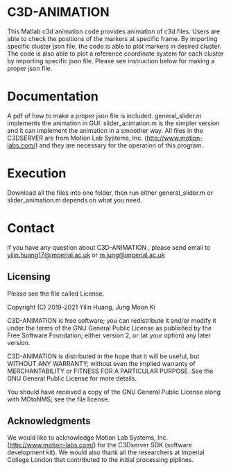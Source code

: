 # C3D-ANIMATION #

This Matlab c3d animation code provides animation of c3d files. 
Users are able to check the positions of the markers at specific frame. 
By importing specific cluster json file, the code is able to plot markers in desired cluster. 
The code is also able to plot a reference coordinate system for each cluster by importing specific json file.
Please see instruction below for making a proper json file.



# Documentation #

A pdf of how to make a proper json file is included. 
general_slider.m implements the animation in GUI. 
slider_animation.m is the simpler version and it can implement the animation in a smoother way. 
All files in the C3DSERVER are from Motion Lab Systems, Inc. (<http://www.motion-labs.com/>) and they are necessary for the operation of this program. 



# Execution #

Download all the files into one folder, then run either general_slider.m or slider_animation.m depends on what you need.



# Contact #

if you have any question about C3D-ANIMATION , please send email to <yilin.huang17@imperial.ac.uk> or <m.jung@imperial.ac.uk>



## Licensing ##

Please see the file called License.

Copyright (C) 2019-2021 Yilin Huang, Jung Moon Ki

C3D-ANIMATION is free software; you can redistribute it and/or modify it under the
terms of the GNU General Public License as published by the Free Software
Foundation; either version 2, or (at your option) any later version.

C3D-ANIMATION is distributed in the hope that it will be useful, but WITHOUT ANY
WARRANTY; without even the implied warranty of MERCHANTABILITY or FITNESS FOR
A PARTICULAR PURPOSE.  See the GNU General Public License for more details.

You should have received a copy of the GNU General Public License along with
MOtoNMS; see the file license. 



## Acknowledgments ##

We would like to acknowledge Motion Lab Systems, Inc. (<http://www.motion-labs.com/>)
for the C3Dserver SDK (software development kit). We would also thank all the researchers at Imperial College London that contributed to the initial processing piplines.
